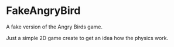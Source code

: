# FakeAngryBird
A fake version of the Angry Birds game.

Just a simple 2D game create to get an idea how the physics work.

